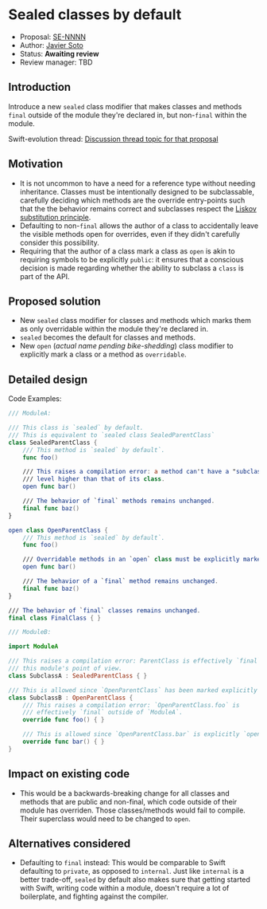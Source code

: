 # Sealed classes by default

* Proposal: [SE-NNNN](0000-sealed-by-default.md)
* Author: [Javier Soto](https://github.com/JaviSoto)
* Status: **Awaiting review**
* Review manager: TBD

## Introduction

Introduce a new `sealed` class modifier that makes classes and methods `final`
outside of the module they're declared in, but non-`final` within the module.

Swift-evolution thread: [Discussion thread topic for that proposal](http://thread.gmane.org/gmane.comp.lang.swift.evolution/9702/focus=9708)

## Motivation

- It is not uncommon to have a need for a reference type without needing
inheritance. Classes must be intentionally designed to be subclassable, carefully
deciding which methods are the override entry-points such that the the behavior
remains correct and subclasses respect the [Liskov substitution principle](https://en.wikipedia.org/wiki/Liskov_substitution_principle).
- Defaulting to non-`final` allows the author of a class to accidentally leave the
visible methods open for overrides, even if they didn't carefully consider this
possibility.
- Requiring that the author of a class mark a class as `open` is akin to requiring
symbols to be explicitly `public`: it ensures that a conscious decision is made
regarding whether the ability to subclass a `class` is part of the API.

## Proposed solution

- New `sealed` class modifier for classes and methods which marks them as only
overridable within the module they're declared in.
- `sealed` becomes the default for classes and methods.
- New `open` (*actual name pending bike-shedding*) class modifier to explicitly
mark a class or a method as `overridable`.

## Detailed design

Code Examples:

```swift
/// ModuleA:

/// This class is `sealed` by default.
/// This is equivalent to `sealed class SealedParentClass`
class SealedParentClass {
	/// This method is `sealed` by default`.
	func foo()

	/// This raises a compilation error: a method can't have a "subclassability"
	/// level higher than that of its class.
	open func bar()

	/// The behavior of `final` methods remains unchanged.
	final func baz()
}

open class OpenParentClass {
	/// This method is `sealed` by default`.
	func foo()

	/// Overridable methods in an `open` class must be explicitly marked as `open`.
	open func bar()

	/// The behavior of a `final` method remains unchanged.
	final func baz()
}

/// The behavior of `final` classes remains unchanged.
final class FinalClass { }
```

```swift
/// ModuleB:

import ModuleA

/// This raises a compilation error: ParentClass is effectively `final` from
/// this module's point of view.
class SubclassA : SealedParentClass { }

/// This is allowed since `OpenParentClass` has been marked explicitly `open`
class SubclassB : OpenParentClass {
	/// This raises a compilation error: `OpenParentClass.foo` is
	/// effectively `final` outside of `ModuleA`.
	override func foo() { }

	/// This is allowed since `OpenParentClass.bar` is explicitly `open`.
	override func bar() { }
}
```

## Impact on existing code

- This would be a backwards-breaking change for all classes and methods that are
public and non-final, which code outside of their module has overriden.
Those classes/methods would fail to compile. Their superclass would need to be
changed to `open`.


## Alternatives considered

- Defaulting to `final` instead:
This would be comparable to Swift defaulting to `private`, as opposed to `internal`.
Just like `internal` is a better trade-off, `sealed` by default also makes sure
that getting started with Swift, writing code within a module, doesn't require a
lot of boilerplate, and fighting against the compiler.
